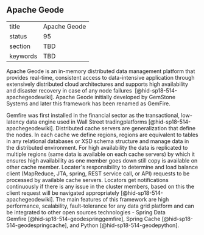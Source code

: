 ## Apache Geode


|          |              |
| -------- | ------------ |
| title    | Apache Geode |
| status   | 95           |
| section  | TBD          |
| keywords | TBD          |




Apache Geode is an in-memory distributed data management platform that
provides real-time, consistent access to data-intensive application
through extensively distributed cloud architectures and supports high
availability and disaster recovery in case of any node failures
 [@hid-sp18-514-apachegeodewiki]. Apache Geode initially developed by
GemStone Systems and later this framework has been renamed as GemFire.

Gemfire was first installed in the financial sector as the
transactional, low-latency data engine used in Wall Street
tradingplatforms [@hid-sp18-514-apachegeodewiki]. Distributed cache
servers are generalization that define the nodes. In each cache we
define regions, regions are equivalent to tables in any relational
databases or XSD schema structure and manage data in the distributed
environment. For high availability the data is replicated to multiple
regions (same data is available on each cache servers) by which it
ensures high availability as one member goes down still copy is
available on other cache member. Locater's responsibility to determine
and load balance client (MapReduce, JTA, spring, REST service call, or
API) requests to be processed by available cache servers. Locators get
notifications continuously if there is any issue in the cluster members,
based on this the client request will be navigated
appropriately [@hid-sp18-514-apachegeodewiki]. The main features of this
framework are high performance, scalability, fault-tolerance for any
data grid platform and can be integrated to other open sources
technologies - Spring Data Gemfire [@hid-sp18-514-geodespringgemfire],
Spring Cache [@hid-sp18-514-geodespringcache], and
Python [@hid-sp18-514-geodepython].
